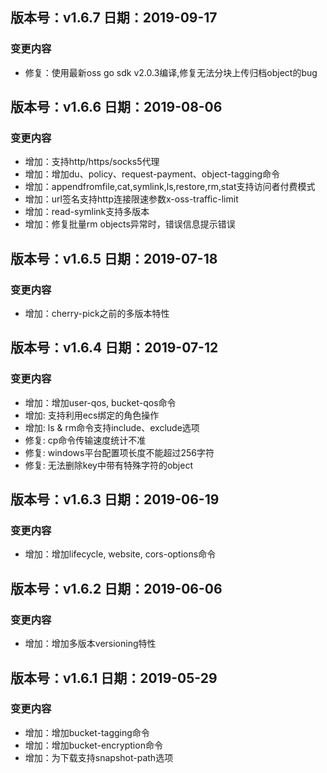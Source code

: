 ## 版本号：v1.6.7 日期：2019-09-17
### 变更内容
 - 修复：使用最新oss go sdk v2.0.3编译,修复无法分块上传归档object的bug
 
## 版本号：v1.6.6 日期：2019-08-06
### 变更内容
 - 增加：支持http/https/socks5代理
 - 增加：增加du、policy、request-payment、object-tagging命令
 - 增加：appendfromfile,cat,symlink,ls,restore,rm,stat支持访问者付费模式
 - 增加：url签名支持http连接限速参数x-oss-traffic-limit
 - 增加：read-symlink支持多版本
 - 增加：修复批量rm objects异常时，错误信息提示错误
 
## 版本号：v1.6.5 日期：2019-07-18
### 变更内容
 - 增加：cherry-pick之前的多版本特性

## 版本号：v1.6.4 日期：2019-07-12
### 变更内容
 - 增加：增加user-qos, bucket-qos命令
 - 增加: 支持利用ecs绑定的角色操作
 - 增加: ls & rm命令支持include、exclude选项
 - 修复: cp命令传输速度统计不准
 - 修复: windows平台配置项长度不能超过256字符
 - 修复: 无法删除key中带有特殊字符的object
 
## 版本号：v1.6.3 日期：2019-06-19
### 变更内容
 - 增加：增加lifecycle, website, cors-options命令

## 版本号：v1.6.2 日期：2019-06-06
### 变更内容
 - 增加：增加多版本versioning特性
 
## 版本号：v1.6.1 日期：2019-05-29
### 变更内容
 - 增加：增加bucket-tagging命令
 - 增加：增加bucket-encryption命令
 - 增加：为下载支持snapshot-path选项
